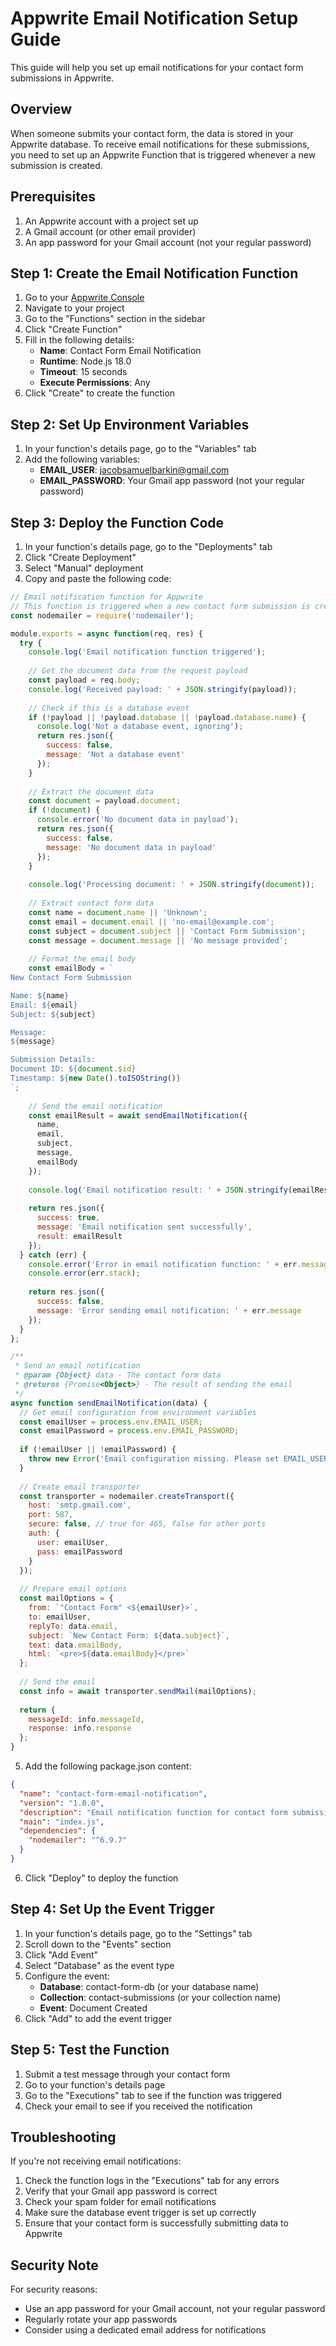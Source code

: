 # Appwrite Email Notification Setup Guide

This guide will help you set up email notifications for your contact form submissions in Appwrite.

## Overview

When someone submits your contact form, the data is stored in your Appwrite database. To receive email notifications for these submissions, you need to set up an Appwrite Function that is triggered whenever a new submission is created.

## Prerequisites

1. An Appwrite account with a project set up
2. A Gmail account (or other email provider)
3. An app password for your Gmail account (not your regular password)

## Step 1: Create the Email Notification Function

1. Go to your [Appwrite Console](https://cloud.appwrite.io/console)
2. Navigate to your project
3. Go to the "Functions" section in the sidebar
4. Click "Create Function"
5. Fill in the following details:
   - **Name**: Contact Form Email Notification
   - **Runtime**: Node.js 18.0
   - **Timeout**: 15 seconds
   - **Execute Permissions**: Any
6. Click "Create" to create the function

## Step 2: Set Up Environment Variables

1. In your function's details page, go to the "Variables" tab
2. Add the following variables:
   - **EMAIL_USER**: jacobsamuelbarkin@gmail.com
   - **EMAIL_PASSWORD**: Your Gmail app password (not your regular password)

## Step 3: Deploy the Function Code

1. In your function's details page, go to the "Deployments" tab
2. Click "Create Deployment"
3. Select "Manual" deployment
4. Copy and paste the following code:

```javascript
// Email notification function for Appwrite
// This function is triggered when a new contact form submission is created
const nodemailer = require('nodemailer');

module.exports = async function(req, res) {
  try {
    console.log('Email notification function triggered');
    
    // Get the document data from the request payload
    const payload = req.body;
    console.log('Received payload: ' + JSON.stringify(payload));
    
    // Check if this is a database event
    if (!payload || !payload.database || !payload.database.name) {
      console.log('Not a database event, ignoring');
      return res.json({
        success: false,
        message: 'Not a database event'
      });
    }
    
    // Extract the document data
    const document = payload.document;
    if (!document) {
      console.error('No document data in payload');
      return res.json({
        success: false,
        message: 'No document data in payload'
      });
    }
    
    console.log('Processing document: ' + JSON.stringify(document));
    
    // Extract contact form data
    const name = document.name || 'Unknown';
    const email = document.email || 'no-email@example.com';
    const subject = document.subject || 'Contact Form Submission';
    const message = document.message || 'No message provided';
    
    // Format the email body
    const emailBody = `
New Contact Form Submission

Name: ${name}
Email: ${email}
Subject: ${subject}

Message:
${message}

Submission Details:
Document ID: ${document.$id}
Timestamp: ${new Date().toISOString()}
`;
    
    // Send the email notification
    const emailResult = await sendEmailNotification({
      name,
      email,
      subject,
      message,
      emailBody
    });
    
    console.log('Email notification result: ' + JSON.stringify(emailResult));
    
    return res.json({
      success: true,
      message: 'Email notification sent successfully',
      result: emailResult
    });
  } catch (err) {
    console.error('Error in email notification function: ' + err.message);
    console.error(err.stack);
    
    return res.json({
      success: false,
      message: 'Error sending email notification: ' + err.message
    });
  }
};

/**
 * Send an email notification
 * @param {Object} data - The contact form data
 * @returns {Promise<Object>} - The result of sending the email
 */
async function sendEmailNotification(data) {
  // Get email configuration from environment variables
  const emailUser = process.env.EMAIL_USER;
  const emailPassword = process.env.EMAIL_PASSWORD;
  
  if (!emailUser || !emailPassword) {
    throw new Error('Email configuration missing. Please set EMAIL_USER and EMAIL_PASSWORD environment variables.');
  }
  
  // Create email transporter
  const transporter = nodemailer.createTransport({
    host: 'smtp.gmail.com',
    port: 587,
    secure: false, // true for 465, false for other ports
    auth: {
      user: emailUser,
      pass: emailPassword
    }
  });
  
  // Prepare email options
  const mailOptions = {
    from: `"Contact Form" <${emailUser}>`,
    to: emailUser,
    replyTo: data.email,
    subject: `New Contact Form: ${data.subject}`,
    text: data.emailBody,
    html: `<pre>${data.emailBody}</pre>`
  };
  
  // Send the email
  const info = await transporter.sendMail(mailOptions);
  
  return {
    messageId: info.messageId,
    response: info.response
  };
}
```

5. Add the following package.json content:

```json
{
  "name": "contact-form-email-notification",
  "version": "1.0.0",
  "description": "Email notification function for contact form submissions",
  "main": "index.js",
  "dependencies": {
    "nodemailer": "^6.9.7"
  }
}
```

6. Click "Deploy" to deploy the function

## Step 4: Set Up the Event Trigger

1. In your function's details page, go to the "Settings" tab
2. Scroll down to the "Events" section
3. Click "Add Event"
4. Select "Database" as the event type
5. Configure the event:
   - **Database**: contact-form-db (or your database name)
   - **Collection**: contact-submissions (or your collection name)
   - **Event**: Document Created
6. Click "Add" to add the event trigger

## Step 5: Test the Function

1. Submit a test message through your contact form
2. Go to your function's details page
3. Go to the "Executions" tab to see if the function was triggered
4. Check your email to see if you received the notification

## Troubleshooting

If you're not receiving email notifications:

1. Check the function logs in the "Executions" tab for any errors
2. Verify that your Gmail app password is correct
3. Check your spam folder for email notifications
4. Make sure the database event trigger is set up correctly
5. Ensure that your contact form is successfully submitting data to Appwrite

## Security Note

For security reasons:
- Use an app password for your Gmail account, not your regular password
- Regularly rotate your app passwords
- Consider using a dedicated email address for notifications
